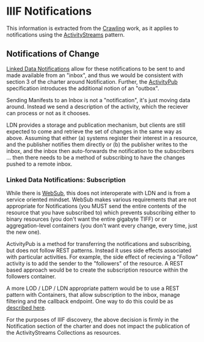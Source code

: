 # IIIF Notifications

This information is extracted from the [Crawling](/api/harvest/) work, as it applies to notifications using the [ActivityStreams](https://www.w3.org/TR/activitystreams-core/) pattern.

## Notifications of Change

[Linked Data Notifications](https://www.w3.org/TR/ldn/) allow for these notifications to be sent to and made available from an "inbox", and thus we would be consistent with section 3 of the charter around Notification.  Further, the [ActivityPub](https://www.w3.org/TR/activitypub/) specification introduces the additional notion of an "outbox".

Sending Manifests to an Inbox is not a "notification", it's just moving data around. Instead we send a description of the activity, which the reciever can process or not as it chooses.
 
LDN provides a storage and publication mechanism, but clients are still expected to come and retrieve the set of changes in the same way as above.  Assuming that either (a) systems register their interest in a resource, and the publisher notifies them directly or (b) the publisher writes to the inbox, and the inbox then auto-forwards the notification to the subscribers ... then there needs to be a method of subscribing to have the changes pushed to a remote inbox.

### Linked Data Notifications: Subscription

While there is [WebSub](https://www.w3.org/TR/websub/), this does not interoperate with LDN and is from a service oriented mindset. WebSub makes various requirements that are not appropriate for Notifications (you MUST send the entire contents of the resource that you have subscribed to) which prevents subscribing either to binary resources (you don't want the entire gigabyte TIFF) or or aggregation-level containers (you don't want every change, every time, just the new one).

ActivityPub is a method for transferring the notifications and subscribing, but does not follow REST patterns. Instead it uses side effects associated with particular activities. For example, the side effect of recieving a "Follow" activity is to add the sender to the "followers" of the resource. A REST based approach would be to create the subscription resource within the followers container.

A more LOD / LDP / LDN appropriate pattern would be to use a REST pattern with Containers, that allow subscription to the inbox, manage filtering and the callback endpoint.  One way to do this could be as [described here](https://docs.google.com/document/d/1JsQS1LVFt8wuJSYo_XsOzyP28pS8hfSLEhAC3BFuN6o/edit).

For the purposes of IIIF discovery, the above decision is firmly in the Notification section of the charter and does not impact the publication of the ActivityStreams Collections as resources.
